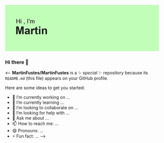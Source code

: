[![MasterHead](https://github.com/MartinFustes/MartinFustes/blob/main/header.png?raw=true)](https://github.com/MartinFustes/MartinFustes.git)
### Hi there 👋


<--
**MartinFustes/MartinFustes** is a ✨ _special_ ✨ repository because its `README.md` (this file) appears on your GitHub profile.

Here are some ideas to get you started:

- 🔭 I’m currently working on ...
- 🌱 I’m currently learning ...
- 👯 I’m looking to collaborate on ...
- 🤔 I’m looking for help with ...
- 💬 Ask me about ...
- 📫 How to reach me: ...
- 😄 Pronouns: ...
- ⚡ Fun fact: ...
-->
